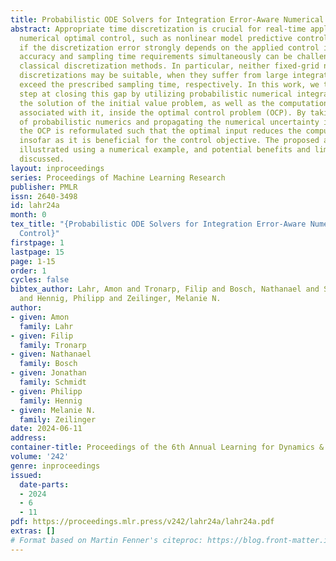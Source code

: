 ```yaml
---
title: Probabilistic ODE Solvers for Integration Error-Aware Numerical Optimal Control
abstract: Appropriate time discretization is crucial for real-time applications of
  numerical optimal control, such as nonlinear model predictive control. However,
  if the discretization error strongly depends on the applied control input, meeting
  accuracy and sampling time requirements simultaneously can be challenging using
  classical discretization methods. In particular, neither fixed-grid nor adaptive-grid
  discretizations may be suitable, when they suffer from large integration error or
  exceed the prescribed sampling time, respectively. In this work, we take a first
  step at closing this gap by utilizing probabilistic numerical integrators to approximate
  the solution of the initial value problem, as well as the computational uncertainty
  associated with it, inside the optimal control problem (OCP). By taking the viewpoint
  of probabilistic numerics and propagating the numerical uncertainty in the cost,
  the OCP is reformulated such that the optimal input reduces the computational uncertainty
  insofar as it is beneficial for the control objective. The proposed approach is
  illustrated using a numerical example, and potential benefits and limitations are
  discussed.
layout: inproceedings
series: Proceedings of Machine Learning Research
publisher: PMLR
issn: 2640-3498
id: lahr24a
month: 0
tex_title: "{Probabilistic ODE Solvers for Integration Error-Aware Numerical Optimal
  Control}"
firstpage: 1
lastpage: 15
page: 1-15
order: 1
cycles: false
bibtex_author: Lahr, Amon and Tronarp, Filip and Bosch, Nathanael and Schmidt, Jonathan
  and Hennig, Philipp and Zeilinger, Melanie N.
author:
- given: Amon
  family: Lahr
- given: Filip
  family: Tronarp
- given: Nathanael
  family: Bosch
- given: Jonathan
  family: Schmidt
- given: Philipp
  family: Hennig
- given: Melanie N.
  family: Zeilinger
date: 2024-06-11
address:
container-title: Proceedings of the 6th Annual Learning for Dynamics & Control Conference
volume: '242'
genre: inproceedings
issued:
  date-parts:
  - 2024
  - 6
  - 11
pdf: https://proceedings.mlr.press/v242/lahr24a/lahr24a.pdf
extras: []
# Format based on Martin Fenner's citeproc: https://blog.front-matter.io/posts/citeproc-yaml-for-bibliographies/
---
```

